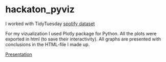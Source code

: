 # hackaton_pyviz
I worked with TidyTuesday [spotify dataset](https://github.com/rfordatascience/tidytuesday/tree/master/data/2020/2020-01-21)  


For my vizualization I used Plotly package for Python. All the plots were exported in html (to save their interactivity). All graphs are presented with conclusions in the HTML-file I made up.  

[Presentation](https://drive.google.com/file/d/1NnJvu2w3xigKklWIZnfYKqNTvIZUhVH4/view?usp=sharing)
